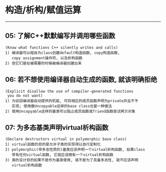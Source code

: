 # **构造/析构/赋值运算** #
***


## **05: 了解C++默默编写并调用哪些函数** ##
    (Know what functions C++ silently writes and calls)
    1) 编译器可以暗自为class创建default构造函数, copy构造函数, 
       copy assignment操作符, 以及析构函数
    2) 但它们是在被需要的时候被编译器创建出来


## **06: 若不想使用编译器自动生成的函数, 就该明确拒绝** ##
    (Explicit disallow the use of compiler-generated functions 
     you do not want)
    1) 为驳回编译器自动提供的机能, 可将相应的成员函数声明为private并且不予
       实现; 使用像Uncopyable这样的base class也是一种做法
    2) 使用Uncopyable这样的基类可以阻止成员函数或friend函数尝试拷贝对象


## **07: 为多态基类声明virtual析构函数** ##
    (Declare destructors virtual in polymorphic base class)
    1) virtual函数的目的是允许子类的实现得以自行定制化
    2) polymorphic(带多态性质的)基类应该声明一个virtual析构函数, 如果class
       带有任何virtual函数, 它就应该拥有一个virtual析构函数
    3) 类的设计目的如果不是作为基类使用, 或不是为了具备多态性, 就不应该声明
       virtual析构函数
